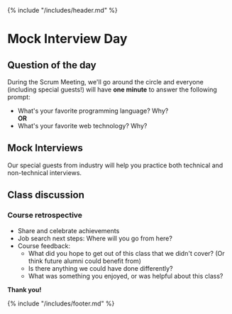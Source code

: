 {% include "/includes/header.md" %}

# Mock Interview Day

## Question of the day

During the Scrum Meeting, we'll go around the circle and everyone (including special guests!) will have **one minute** to answer the following prompt:

* What's your favorite programming language? Why?<br/>
**OR**
* What's your favorite web technology? Why?

## Mock Interviews

Our special guests from industry will help you practice both technical and non-technical interviews.

## Class discussion

### Course retrospective

* Share and celebrate achievements
* Job search next steps: Where will you go from here?
* Course feedback:
  * What did you hope to get out of this class that we didn't cover? (Or think future alumni could benefit from)
  * Is there anything we could have done differently?
  * What was something you enjoyed, or was helpful about this class?

**Thank you!**

{% include "/includes/footer.md" %}
